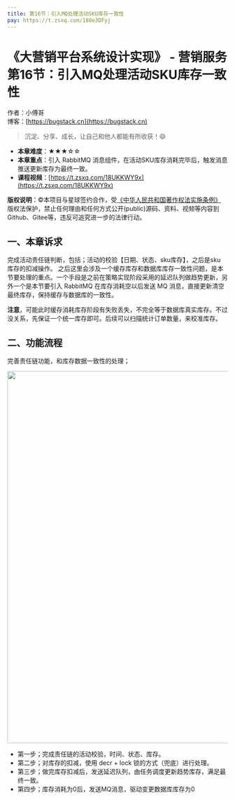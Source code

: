 ```yaml
---
title: 第16节：引入MQ处理活动SKU库存一致性
pay: https://t.zsxq.com/188e3DFyj
---
```


# 《大营销平台系统设计实现》 - 营销服务 第16节：引入MQ处理活动SKU库存一致性

作者：小傅哥
<br/>博客：[https://bugstack.cn](https://bugstack.cn)

>沉淀、分享、成长，让自己和他人都能有所收获！😄

- **本章难度**：★★★☆☆
- **本章重点**：引入 RabbitMQ 消息组件，在活动SKU库存消耗完毕后，触发消息推送更新库存为最终一致。
- **课程视频**：[https://t.zsxq.com/18UKKWY9x](https://t.zsxq.com/18UKKWY9x)

**版权说明**：©本项目与星球签约合作，受[《中华人民共和国著作权法实施条例》](http://www.gov.cn/zhengce/2020-12/26/content_5573623.htm) 版权法保护，禁止任何理由和任何方式公开(public)源码、资料、视频等内容到Github、Gitee等，违反可追究进一步的法律行动。

## 一、本章诉求

完成活动责任链判断，包括；活动的校验【日期、状态、sku库存】，之后是sku 库存的扣减操作。 之后这里会涉及一个缓存库存和数据库库存一致性问题，是本节要处理的重点。一个手段是之前在策略实现阶段采用的延迟队列做趋势更新，另外一个是本节要引入 RabbitMQ 在库存消耗空以后发送 MQ 消息，直接更新清空最终库存，保持缓存与数据库的一致性。

**注意**，可能此时缓存消耗库存阶段有失败丢失，不完全等于数据库真实库存。不过没关系，先保证一个统一库存即可。后续可以扫描统计订单数量，来校准库存。

## 二、功能流程

完善责任链功能，和库存数据一致性的处理；

<div align="center">
    <img src="https://bugstack.cn/images/article/project/big-market/big-market-23-01.png" width="850px">
</div>

- 第一步；完成责任链的活动校验，时间、状态、库存。
- 第二步；对库存的扣减，使用 decr + lock 锁的方式（兜底）进行处理。
- 第三步；做完库存扣减后，发送延迟队列，由任务调度更新趋势库存，满足最终一致。
- 第四步；库存消耗为0后，发送MQ消息，驱动变更数据库库存为0